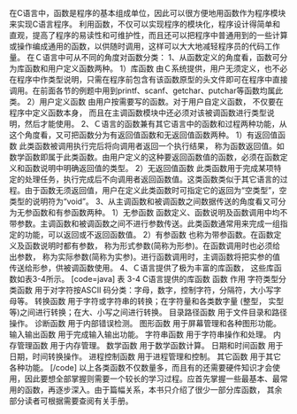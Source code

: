 在C语言中，函数是程序的基本组成单位，因此可以很方便地用函数作为程序模块来实现C语言程序。
利用函数，不仅可以实现程序的模块化，程序设计得简单和直观，提高了程序的易读性和可维护性，而且还可以把程序中普通用到的一些计算或操作编成通用的函数，以供随时调用，这样可以大大地减轻程序员的代码工作量。
在Ｃ语言中可从不同的角度对函数分类：
1、从函数定义的角度看，函数可分为库函数和用户定义函数两种。
1）库函数
由Ｃ系统提供，用户无须定义，也不必在程序中作类型说明，只需在程序前包含有该函数原型的头文件即可在程序中直接调用。在前面各节的例题中用到printf、scanf、getchar、putchar等函数均属此类。
2）用户定义函数
由用户按需要写的函数。对于用户自定义函数， 不仅要在程序中定义函数本身， 而且在主调函数模块中还必须对该被调函数进行类型说明，然后才能使用。
2、Ｃ语言的函数兼有其它语言中的函数和过程两种功能，从这个角度看，又可把函数分为有返回值函数和无返回值函数两种。
1）有返回值函数
此类函数被调用执行完后将向调用者返回一个执行结果， 称为函数返回值。如数学函数即属于此类函数。由用户定义的这种要返回函数值的函数，必须在函数定义和函数说明中明确返回值的类型。
2）无返回值函数
此类函数用于完成某项特定的处理任务，执行完成后不向调用者返回函数值。这类函数类似于其它语言的过程。由于函数无须返回值，用户在定义此类函数时可指定它的返回为“空类型”，空类型的说明符为“void”。
3、从主调函数和被调函数之间数据传送的角度看又可分为无参函数和有参函数两种。
1）无参函数
函数定义、函数说明及函数调用中均不带参数。主调函数和被调函数之间不进行参数传送。此类函数通常用来完成一组指定的功能，可以返回或不返回函数值。
2）有参函数
也称为带参函数。在函数定义及函数说明时都有参数， 称为形式参数(简称为形参)。在函数调用时也必须给出参数， 称为实际参数(简称为实参)。进行函数调用时，主调函数将把实参的值传送给形参，供被调函数使用。
4、Ｃ语言提供了极为丰富的库函数， 这些库函数如表3-4所示。
[code=java]
表 3-4 C语言提供的库函数
函数	作用
字符类型分类函数	用于对字符按ASCII 码分类：字母，数字，控制字符，分隔符，大小写字母等。
转换函数	用于字符或字符串的转换；在字符量和各类数字量 (整型， 实型等)之间进行转换；在大、小写之间进行转换。
目录路径函数	用于文件目录和路径操作。
诊断函数	用于内部错误检测。
图形函数	用于屏幕管理和各种图形功能。
输入输出函数	用于完成输入输出功能。
字符串函数	用于字符串操作和处理。
内存管理函数	用于内存管理。
数学函数	用于数学函数计算。
日期和时间函数	用于日期，时间转换操作。
进程控制函数	用于进程管理和控制。
其它函数	用于其它各种功能。
[/code]
以上各类函数不仅数量多，而且有的还需要硬件知识才会使用，因此要想全部掌握则需要一个较长的学习过程。应首先掌握一些最基本、最常用的函数，再逐步深入。由于篇幅关系，本书只介绍了很少一部分库函数， 其余部分读者可根据需要查阅有关手册。